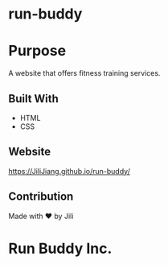 # run-buddy
# Purpose
A website that offers fitness training services.

## Built With
* HTML
* CSS

## Website
https://JiliJiang.github.io/run-buddy/

## Contribution
Made with ❤️ by Jili

# Run Buddy Inc.